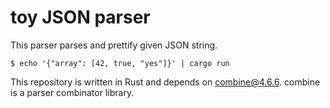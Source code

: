 # toy JSON parser
This parser parses and prettify given JSON string.

```
$ echo '{"array": [42, true, "yes"]}' | cargo run
```

This repository is written in Rust and depends on combine@4.6.6. combine is a parser combinator library.
